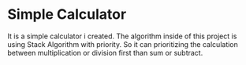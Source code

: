 # Simple Calculator

It is a simple calculator i created. The algorithm inside of this project is using Stack Algorithm with priority. So it can prioritizing the calculation between multiplication or division first than sum or subtract.

